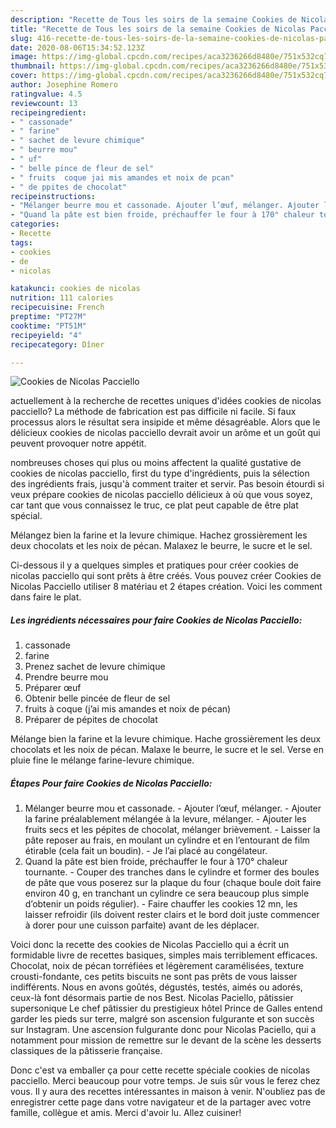 ```yaml
---
description: "Recette de Tous les soirs de la semaine Cookies de Nicolas Pacciello"
title: "Recette de Tous les soirs de la semaine Cookies de Nicolas Pacciello"
slug: 416-recette-de-tous-les-soirs-de-la-semaine-cookies-de-nicolas-pacciello
date: 2020-08-06T15:34:52.123Z
image: https://img-global.cpcdn.com/recipes/aca3236266d8480e/751x532cq70/cookies-de-nicolas-pacciello-photo-principale-de-la-recette.jpg
thumbnail: https://img-global.cpcdn.com/recipes/aca3236266d8480e/751x532cq70/cookies-de-nicolas-pacciello-photo-principale-de-la-recette.jpg
cover: https://img-global.cpcdn.com/recipes/aca3236266d8480e/751x532cq70/cookies-de-nicolas-pacciello-photo-principale-de-la-recette.jpg
author: Josephine Romero
ratingvalue: 4.5
reviewcount: 13
recipeingredient:
- " cassonade"
- " farine"
- " sachet de levure chimique"
- " beurre mou"
- " uf"
- " belle pince de fleur de sel"
- " fruits  coque jai mis amandes et noix de pcan"
- " de ppites de chocolat"
recipeinstructions:
- "Mélanger beurre mou et cassonade. Ajouter l’œuf, mélanger. Ajouter la farine préalablement mélangée à la levure, mélanger. Ajouter les fruits secs et les pépites de chocolat, mélanger brièvement. Laisser la pâte reposer au frais, en moulant un cylindre et en l’entourant de film étirable (cela fait un boudin). Je l’ai placé au congélateur."
- "Quand la pâte est bien froide, préchauffer le four à 170° chaleur tournante. Couper des tranches dans le cylindre et former des boules de pâte que vous poserez sur la plaque du four (chaque boule doit faire environ 40 g, en tranchant un cylindre ce sera beaucoup plus simple d’obtenir un poids régulier). Faire chauffer les cookies 12 mn, les laisser refroidir (ils doivent rester clairs et le bord doit juste commencer à dorer pour une cuisson parfaite) avant de les déplacer."
categories:
- Recette
tags:
- cookies
- de
- nicolas

katakunci: cookies de nicolas 
nutrition: 111 calories
recipecuisine: French
preptime: "PT27M"
cooktime: "PT51M"
recipeyield: "4"
recipecategory: Dîner

---
```



![Cookies de Nicolas Pacciello](https://img-global.cpcdn.com/recipes/aca3236266d8480e/751x532cq70/cookies-de-nicolas-pacciello-photo-principale-de-la-recette.jpg)

actuellement à la recherche de recettes uniques d'idées cookies de nicolas pacciello? La méthode de fabrication est pas difficile ni facile. Si faux processus alors le résultat sera insipide et même désagréable. Alors que le délicieux cookies de nicolas pacciello devrait avoir un arôme et un goût qui peuvent provoquer notre appétit.

nombreuses choses qui plus ou moins affectent la qualité gustative de cookies de nicolas pacciello, first du type d'ingrédients, puis la sélection des ingrédients frais, jusqu'à comment traiter et servir. Pas besoin étourdi si veux prépare cookies de nicolas pacciello délicieux à où que vous soyez, car tant que vous connaissez le truc, ce plat peut capable de être plat spécial.

Mélangez bien la farine et la levure chimique. Hachez grossièrement les deux chocolats et les noix de pécan. Malaxez le beurre, le sucre et le sel.


Ci-dessous il y a quelques simples et pratiques pour créer cookies de nicolas pacciello qui sont prêts à être créés. Vous pouvez créer Cookies de Nicolas Pacciello utiliser 8 matériau et 2 étapes création. Voici les comment dans faire le plat.

<!--inarticleads1-->

##### Les ingrédients nécessaires pour faire Cookies de Nicolas Pacciello:

1.   cassonade
1.   farine
1. Prenez  sachet de levure chimique
1. Prendre  beurre mou
1. Préparer  œuf
1. Obtenir  belle pincée de fleur de sel
1.   fruits à coque (j’ai mis amandes et noix de pécan)
1. Préparer  de pépites de chocolat


Mélange bien la farine et la levure chimique. Hache grossièrement les deux chocolats et les noix de pécan. Malaxe le beurre, le sucre et le sel. Verse en pluie fine le mélange farine-levure chimique. 

<!--inarticleads2-->

##### Étapes Pour faire Cookies de Nicolas Pacciello:

1. Mélanger beurre mou et cassonade. - Ajouter l’œuf, mélanger. - Ajouter la farine préalablement mélangée à la levure, mélanger. - Ajouter les fruits secs et les pépites de chocolat, mélanger brièvement. - Laisser la pâte reposer au frais, en moulant un cylindre et en l’entourant de film étirable (cela fait un boudin). - Je l’ai placé au congélateur.
1. Quand la pâte est bien froide, préchauffer le four à 170° chaleur tournante. - Couper des tranches dans le cylindre et former des boules de pâte que vous poserez sur la plaque du four (chaque boule doit faire environ 40 g, en tranchant un cylindre ce sera beaucoup plus simple d’obtenir un poids régulier). - Faire chauffer les cookies 12 mn, les laisser refroidir (ils doivent rester clairs et le bord doit juste commencer à dorer pour une cuisson parfaite) avant de les déplacer.


Voici donc la recette des cookies de Nicolas Pacciello qui a écrit un formidable livre de recettes basiques, simples mais terriblement efficaces. Chocolat, noix de pécan torréfiées et légèrement caramélisées, texture crousti-fondante, ces petits biscuits ne sont pas prêts de vous laisser indifférents. Nous en avons goûtés, dégustés, testés, aimés ou adorés, ceux-là font désormais partie de nos Best. Nicolas Paciello, pâtissier supersonique Le chef pâtissier du prestigieux hôtel Prince de Galles entend garder les pieds sur terre, malgré son ascension fulgurante et son succès sur Instagram. Une ascension fulgurante donc pour Nicolas Paciello, qui a notamment pour mission de remettre sur le devant de la scène les desserts classiques de la pâtisserie française. 


Donc c'est va emballer ça pour cette recette spéciale cookies de nicolas pacciello. Merci beaucoup pour votre temps. Je suis sûr vous le ferez chez vous. Il y aura des recettes  intéressantes in maison à venir. N'oubliez pas de enregistrer cette page dans votre navigateur et de la partager avec votre famille, collègue et amis. Merci d'avoir lu. Allez cuisiner!
